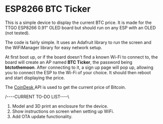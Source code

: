 # ESP8266 BTC Ticker

This is a simple device to display the current BTC price. It is made for the TTGO ESP8266 0.91" OLED board but should run on any ESP with an OLED (not tested).

The code is fairly simple. It uses an Adafruit library to run the screen and the WiFiManager library for easy network setup.

At first boot up, or if the board doesn't find a known Wi-Fi to connect to, the board will create an AP named <b>BTC Ticker</b>, the password being <b>btctothemoon</b>. After connecting to it, a sign up page will pop up, allowing you to connect the ESP to the Wi-Fi of your choice. It should then reboot and start displaying the price.

The <a href="https://coindesk.com/price/bitcoin"> CoinDesk </a> API is used to get the current price of Bitcoin.

/----CURRENT TO-DO LIST----\

1. Model and 3D print an enclosure for the device.
2. Show instructions on screen when setting up WiFi.
3. Add OTA update functionality.
